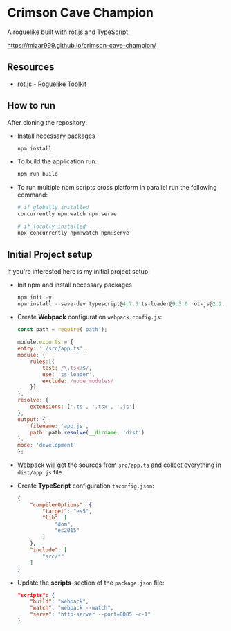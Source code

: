 # Crimson Cave Champion

A roguelike built with rot.js and TypeScript.

https://mizar999.github.io/crimson-cave-champion/

## Resources

- [rot.js - Roguelike Toolkit](https://github.com/ondras/rot.js)

## How to run

After cloning the repository:

- Install necessary packages

    ```powershell
    npm install
    ```

- To build the application run:

    ```powershell
    npm run build
    ```

- To run multiple npm scripts cross platform in parallel run the following command:

    ```powershell
    # if globally installed
    concurrently npm:watch npm:serve

    # if locally installed
    npx concurrently npm:watch npm:serve
    ```

## Initial Project setup

If you're interested here is my initial project setup:

- Init npm and install necessary packages

    ```powershell
    npm init -y
    npm install --save-dev typescript@4.7.3 ts-loader@9.3.0 rot-js@2.2.0 webpack@5.73.0 webpack-cli@4.9.2 http-server@14.1.1 concurrently@7.2.1
    ```

- Create **Webpack** configuration `webpack.config.js`:

    ```javascript
    const path = require('path');

    module.exports = {
    entry: './src/app.ts',
    module: {
        rules:[{
            test: /\.tsx?$/,
            use: 'ts-loader',
            exclude: /node_modules/
        }]
    },
    resolve: {
        extensions: ['.ts', '.tsx', '.js']
    },
    output: {
        filename: 'app.js',
        path: path.resolve(__dirname, 'dist')
    },
    mode: 'development'
    };
    ```

- Webpack will get the sources from `src/app.ts` and collect everything in `dist/app.js` file
- Create **TypeScript** configuration `tsconfig.json`:

    ```json
    {
        "compilerOptions": {
            "target": "es5",
            "lib": [
                "dom",
                "es2015"
            ]
        },
        "include": [
            "src/*"
        ]
    }
    ```

- Update the **scripts**-section of the `package.json` file:

    ```json
    "scripts": {
        "build": "webpack",
        "watch": "webpack --watch",
        "serve": "http-server --port=8085 -c-1"
    }
    ```
